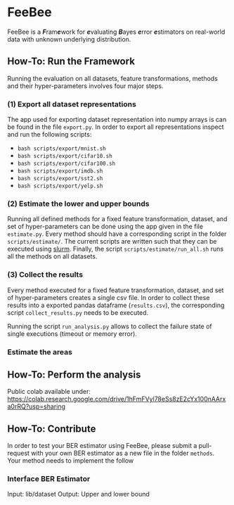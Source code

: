 # FeeBee
FeeBee is a ***F***ram***e***work for ***e***valuating ***B***ayes ***e***rror ***e***stimators on real-world data with unknown underlying distribution.

## How-To: Run the Framework

Running the evaluation on all datasets, feature transformations, methods and their hyper-parameters involves four major steps.

### (1) Export all dataset representations
The app used for exporting dataset representation into numpy arrays is can be found in the file `export.py`.
In order to export all representations inspect and run the following scripts:

- `bash scripts/export/mnist.sh`
- `bash scripts/export/cifar10.sh`
- `bash scripts/export/cifar100.sh`
- `bash scripts/export/imdb.sh`
- `bash scripts/export/sst2.sh`
- `bash scripts/export/yelp.sh`

### (2) Estimate the lower and upper bounds

Running all defined methods for a fixed feature transformation, dataset, and set of hyper-parameters can be done using the app given in the file `estimate.py`.
Every method should have a corresponding script in the folder `scripts/estimate/`. The current scripts are written such that they can be executed using [slurm](https://slurm.schedmd.com/documentation.html). Finally, the script `scripts/estimate/run_all.sh` runs all the methods on all datasets.

### (3) Collect the results

Every method executed for a fixed feature transformation, dataset, and set of hyper-parameters creates a single csv file. In order to collect these results into a exported pandas dataframe (`results.csv`), the corresponding script `collect_results.py` needs to be executed.

Running the script `run_analysis.py` allows to collect the failure state of single executions (timeout or memory error).

### Estimate the areas

## How-To: Perform the analysis

Public colab available under: https://colab.research.google.com/drive/1hFmFVyl78eSs8zE2cYx100nAArxa0rRQ?usp=sharing

## How-To: Contribute

In order to test your BER estimator using FeeBee, please submit a pull-request with your own BER estimator as a new file in the folder `methods`.
Your method needs to implement the follow

### Interface BER Estimator

Input: lib/dataset
Output: Upper and lower bound
